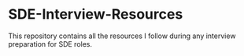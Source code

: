 # SDE-Interview-Resources
This repository contains all the resources I follow during any interview preparation for SDE roles.
